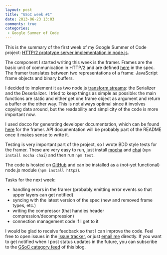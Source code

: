 ```yaml
---
layout: post
title: "GSoC week #1"
date: 2013-06-23 13:03
comments: true
categories:
 - Google Summer of Code
---
```


This is the summary of the first week of my Google Summer of Code project: [HTTP/2 prototype server implementation in node.js](https://google-melange.appspot.com/gsoc/project/google/gsoc2013/molnarg/5001).

<!-- more -->

The component I started writing this week is the framer. Frames are the basic unit of communication in HTTP/2 and are defined [here](http://http2.github.io/http2-spec/#frame-types) in the spec. The framer translates between two representations of a frame: JavaScript frame objects and binary buffers.

I decided to implement it as two node.js [transform streams](http://nodejs.org/api/stream.html#stream_class_stream_transform): the Serializer and the Deserializer. I tried to keep things as simple as possible: the main functions are static and either get one frame object as argument and return a buffer or the other way. This is not always optimal since it involves copying data around, but the readability and simplicity of the code is more important now.

I used docco for generating developer documentation, which can be found [here](http://molnarg.github.io/node-http2/framer.html) for the framer. API documentation will be probably part of the README once it makes sense to write it.

Testing is very important part of the project, so I wrote BDD style tests for the framer. These are very easy to run, just install [mocha](http://visionmedia.github.io/mocha/) and [chai](http://chaijs.com/) (`npm install mocha chai`) and then run `npm test`.

The code is hosted on [GitHub](https://github.com/molnarg/node-http2) and can be installed as a (not-yet functional) node.js module (`npm install http2`).

Tasks for the next week:

* handling errors in the framer (probably emitting error events so that upper layers can get notified)
* syncing with the latest version of the spec (new and removed frame types, etc.)
* writing the compressor (that handles header compression/decompression)
* connection management code if I get to it

I would be glad to receive feedback so that I can improve the code. Feel free to open issues in the [issue tracker](https://github.com/molnarg/node-http2/issues), or just [email me](mailto:gabor@molnar.es) directly. If you want to get notified when I post status updates in the future, you can subscribe to the [GSoC category feed](http://gabor.molnar.es/blog/categories/google-summer-of-code/atom.xml) of this blog.


